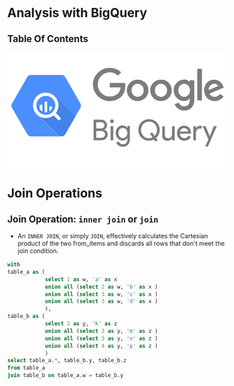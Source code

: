 # Analysis with BigQuery

## Table Of Contents

![Google BigQuery Image](../images/Google-BigQuery.png.png)

# Join Operations

## Join Operation: `inner join` or `join`
* An `INNER JOIN`, or simply `JOIN`, effectively calculates the Cartesian product of the two from_items and discards all rows that don't meet the join condition. 
```sql
with
table_a as (
            select 1 as w, 'a' as x
            union all (select 2 as w, 'b' as x )
            union all (select 3 as w, 'c' as x )
            union all (select 3 as w, 'd' as x )
            ),
table_b as (
            select 2 as y, 'k' as z
            union all (select 3 as y, 'm' as z )
            union all (select 3 as y, 'n' as z )
            union all (select 4 as y, 'p' as z )
            )
select table_a.*, table_b.y, table_b.z
from table_a
join table_b on table_a.w = table_b.y
```

